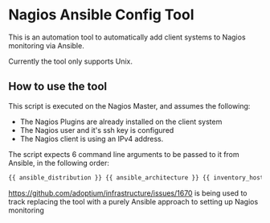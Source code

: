 # Nagios Ansible Config Tool

This is an automation tool to automatically add client systems to Nagios monitoring via Ansible.

Currently the tool only supports Unix. 

## How to use the tool

This script is executed on the Nagios Master, and assumes the following:
  - The Nagios Plugins are already installed on the client system
  - The Nagios user and it's ssh key is configured
  - The Nagios client is using an IPv4 address.

The script expects 6 command line arguments to be passed to it from Ansible, in the following order:

```bash
{{ ansible_distribution }} {{ ansible_architecture }} {{ inventory_hostname }} {{ ansible_host }} {{ provider }} {{ ansible_port }}
```

https://github.com/adoptium/infrastructure/issues/1670 is being used to track replacing the tool with a purely Ansible approach to setting up Nagios monitoring
